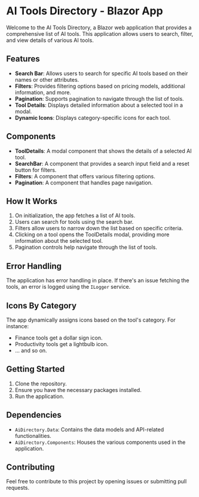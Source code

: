 # AI Tools Directory - Blazor App

Welcome to the AI Tools Directory, a Blazor web application that provides a comprehensive list of AI tools. This application allows users to search, filter, and view details of various AI tools.

## Features

- **Search Bar**: Allows users to search for specific AI tools based on their names or other attributes.
- **Filters**: Provides filtering options based on pricing models, additional information, and more.
- **Pagination**: Supports pagination to navigate through the list of tools.
- **Tool Details**: Displays detailed information about a selected tool in a modal.
- **Dynamic Icons**: Displays category-specific icons for each tool.

## Components

- **ToolDetails**: A modal component that shows the details of a selected AI tool.
- **SearchBar**: A component that provides a search input field and a reset button for filters.
- **Filters**: A component that offers various filtering options.
- **Pagination**: A component that handles page navigation.

## How It Works

1. On initialization, the app fetches a list of AI tools.
2. Users can search for tools using the search bar.
3. Filters allow users to narrow down the list based on specific criteria.
4. Clicking on a tool opens the ToolDetails modal, providing more information about the selected tool.
5. Pagination controls help navigate through the list of tools.

## Error Handling

The application has error handling in place. If there's an issue fetching the tools, an error is logged using the `ILogger` service.

## Icons By Category

The app dynamically assigns icons based on the tool's category. For instance:
- Finance tools get a dollar sign icon.
- Productivity tools get a lightbulb icon.
- ... and so on.

## Getting Started

1. Clone the repository.
2. Ensure you have the necessary packages installed.
3. Run the application.

## Dependencies

- `AiDirectory.Data`: Contains the data models and API-related functionalities.
- `AiDirectory.Components`: Houses the various components used in the application.

## Contributing

Feel free to contribute to this project by opening issues or submitting pull requests.